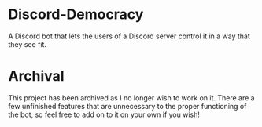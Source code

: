 # Discord-Democracy
A Discord bot that lets the users of a Discord server control it in a way that they see fit.

# Archival

This project has been archived as I no longer wish to work on it. There are a few unfinished features that are unnecessary to the proper functioning of the bot, so feel free to add on to it on your own if you wish!
